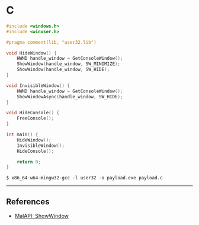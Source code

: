 # C

```c
#include <windows.h>
#include <winuser.h>

#pragma comment(lib, "user32.lib")

void HideWindow() {
    HWND handle_window = GetConsoleWindow();
    ShowWindow(handle_window, SW_MINIMIZE);
    ShowWindow(handle_window, SW_HIDE);
}

void InvisibleWindow() {
    HWND handle_window = GetConsoleWindow();
    ShowWindowAsync(handle_window, SW_HIDE);
}

void HideConsole() {
    FreeConsole();
}

int main() {
	HideWindow();
	InvisibleWindow();
	HideConsole();

	return 0;
}
```

```
$ x86_64-w64-mingw32-gcc -l user32 -o payload.exe payload.c
```

---
## References

- [MalAPI: ShowWindow](https://malapi.io/winapi/ShowWindow)